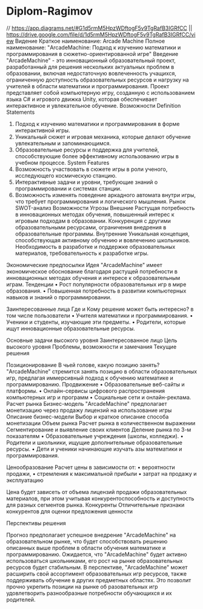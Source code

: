 # Diplom-Ragimov
// https://app.diagrams.net/#G1d5rmM5HpzWDftogF5v9TgRafB3IGRfCC || https://drive.google.com/file/d/1d5rmM5HpzWDftogF5v9TgRafB3IGRfCC/view
Видение 
Краткое наименование: Arcade Machine
Полное наименование: "ArcadeMachine: Подход к изучению математики и программирования в сюжетно-ориентированной игре"
Введение
"ArcadeMachine" - это инновационный образовательный проект, разработанный для решения нескольких актуальных проблем в образовании, включая недостаточную вовлеченность учащихся, ограниченную доступность образовательных ресурсов и нагрузку на учителей в области математики и программирования. Проект представляет собой компьютерную игру, созданную с использованием языка C# и игрового движка Unity, которая обеспечивает интерактивное и увлекательное обучение.
Возможности
Definition Statements
1.	Подход к изучению математики и программирования в форме интерактивной игры.
2.	Уникальный сюжет и игровая механика, которые делают обучение увлекательным и запоминающимся.
3.	Образовательные ресурсы и поддержка для учителей, способствующие более эффективному использованию игры в учебном процессе.
System Features
1.	Возможность участвовать в сюжете игры в роли ученого, исследующего космическую станцию.
2.	Интерактивные задачи и уровни, требующие знаний о программировании и системах станции.
3.	Возможность изменять поведение аркадного автомата внутри игры, что требует программирования и логического мышления.
Рынок
SWOT-анализ
	Возможности	Угрозы
Внешние	Растущая потребность в инновационных методах обучения, повышенный интерес к игровым подходам в образовании.	Конкуренция с другими образовательными ресурсами, ограничения внедрения в образовательные программы.
Внутренние	Уникальная концепция, способствующая активному обучению и вовлечению школьников.	Необходимость в разработке и поддержке образовательных материалов, требовательность к разработке игры.

Экономические предпосылки
Идея "ArcadeMachine" имеет экономическое обоснование благодаря растущей потребности в инновационных методах обучения и интересе к образовательным играм.
Тенденции
•	Рост популярности образовательных игр в мире образования.
•	Повышенная потребность в развитии компьютерных навыков и знаний о программировании.

Заинтересованные лица
Где и Кому решение может быть интересно?
в том числе пользователи
•	Учителя математики и программирования.
•	Ученики и студенты, изучающие эти предметы.
•	Родители, которые ищут инновационные образовательные ресурсы.

Основные задачи высокого уровня
Заинтересованное лицо	Цель высокого уровня	Проблемы, возможности и замечания	Текущие решения
			
			

Позиционирование
В чьей голове, какую позицию занять?
"ArcadeMachine" стремится занять позицию  в области образовательных игр, предлагая иммерсивный подход к обучению математике и программированию.
Продвижение
•	Образовательные веб-сайты и платформы.
•	Онлайн-сервисы цифрового распространения компьютерных игр и программ
•	Социальные сети и онлайн-реклама.
Расчет рынка
Бизнес-модель "ArcadeMachine" предполагает монетизацию через продажу лицензий на использование игры
Описание бизнес-модели
Выбор и краткое описание способа монетизации
Объем рынка
Расчет рынка в количественном выражении
Сегментирование и выявление своих клиентов
Деление рынка по 3-м показателям
•	Образовательные учреждения (школы, колледжи).
•	Родители и школьники, ищущие дополнительные образовательные ресурсы.
•	Дети и ученики начинающие изучать азы математики и программирования.

Ценообразование
Расчет цены в зависимости от:
•	вероятности продажи,
•	стремления к максимальной прибыли
•	затрат на продажу и эксплуатацию

Цена будет зависеть от объема лицензий  продажи образовательных материалов, при этом учитывая конкурентоспособность и доступность для разных сегментов рынка.
Конкуренты
Отличительные признаки конкурентов для оценки предложения ценности
 
Перспективы решения

Прогноз предполагает успешное внедрение "ArcadeMachine" на образовательном рынке, что будет способствовать решению описанных выше проблем в области обучения математике и программированию. Ожидается, что "ArcadeMachine" будет активно использоваться школьниками, его рост на рынке образовательных ресурсов будет стабильным.
В перспективе, "ArcadeMachine" может расширить свой ассортимент образовательных игр ресурсов, также поддерживать обучение в других предметных областях. Это позволит прочно укрепить позиции на рынке об	разовательных игр удовлетворить разнообразные потребности обучающихся и их родителей.
